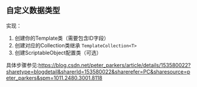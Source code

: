 ## 自定义数据类型

实现：

1. 创建你的Template类（需要包含ID字段）
2. 创建对应的Collection类继承 `TemplateCollection<T>`
3. 创建ScriptableObject配置类（可选）

具体步骤参见:https://blog.csdn.net/peter_parkers/article/details/153580022?sharetype=blogdetail&sharerId=153580022&sharerefer=PC&sharesource=peter_parkers&spm=1011.2480.3001.8118
